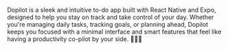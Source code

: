 Dopilot is a sleek and intuitive to-do app built with React Native and Expo, designed to help you stay on track and take control of your day. Whether you're managing daily tasks, tracking goals, or planning ahead, Dopilot keeps you focused with a minimal interface and smart features that feel like having a productivity co-pilot by your side. 🧑‍✈️✅